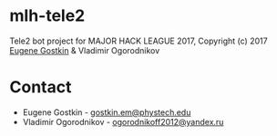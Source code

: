 # mlh-tele2
Tele2 bot project for MAJOR HACK LEAGUE 2017, Copyright (c) 2017 [Eugene Gostkin](http://gostkin.com "Eugene Gostkin") & Vladimir Ogorodnikov
# Contact
* Eugene Gostkin - gostkin.em@phystech.edu
* Vladimir Ogorodnikov - ogorodnikoff2012@yandex.ru


